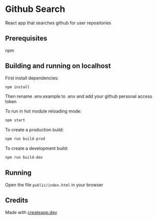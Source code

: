 # Github Search

React app that searches github for user repositories

## Prerequisites

npm

## Building and running on localhost

First install dependencies:

```sh
npm install
```

Then rename .env.example to .env and add your github personal access token

To run in hot module reloading mode:

```sh
npm start
```

To create a production build:

```sh
npm run build-prod
```

To create a development build:

```sh
npm run build-dev
```

## Running

Open the file `public/index.html` in your browser

## Credits

Made with [createapp.dev](https://createapp.dev/)
